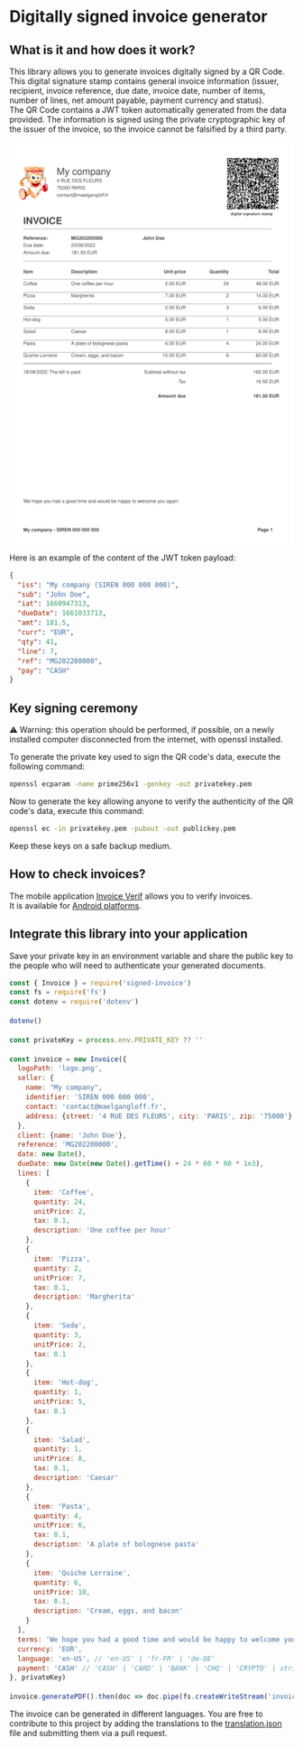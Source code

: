 # Digitally signed invoice generator

## What is it and how does it work?

This library allows you to generate invoices digitally signed by a QR Code.  
This digital signature stamp contains general invoice information (issuer, recipient, invoice reference, due date, invoice date, number of items, number of lines, net amount payable, payment currency and status).  
The QR Code contains a JWT token automatically generated from the data provided. The information is signed using the private cryptographic key of the issuer of the invoice, so the invoice cannot be falsified by a third party.  

![Example invoice](docs/example.png?raw=true)

Here is an example of the content of the JWT token payload:
```json
{
  "iss": "My company (SIREN 000 000 000)",
  "sub": "John Doe",
  "iat": 1660947313,
  "dueDate": 1661033713,
  "amt": 181.5,
  "curr": "EUR",
  "qty": 41,
  "line": 7,
  "ref": "MG202200000",
  "pay": "CASH"
}
```

## Key signing ceremony

⚠️ Warning: this operation should be performed, if possible, on a newly installed computer disconnected from the internet, with openssl installed.

To generate the private key used to sign the QR code's data, execute the following command:
```bash
openssl ecparam -name prime256v1 -genkey -out privatekey.pem
```

Now to generate the key allowing anyone to verify the authenticity of the QR code's data, execute this command:  
```bash
openssl ec -in privatekey.pem -pubout -out publickey.pem
```

Keep these keys on a safe backup medium.

## How to check invoices?
The mobile application [Invoice Verif](https://github.com/maelgangloff/signed-invoice-verif) allows you to verify invoices.  
It is available for [Android platforms](https://play.google.com/store/apps/details?id=fr.maelgangloff.signed_invoice_verif).

## Integrate this library into your application

Save your private key in an environment variable and share the public key to the people who will need to authenticate your generated documents.
```js
const { Invoice } = require('signed-invoice')
const fs = require('fs')
const dotenv = require('dotenv')

dotenv()

const privateKey = process.env.PRIVATE_KEY ?? ''

const invoice = new Invoice({
  logoPath: 'logo.png',
  seller: {
    name: "My company",
    identifier: 'SIREN 000 000 000',
    contact: 'contact@maelgangloff.fr',
    address: {street: '4 RUE DES FLEURS', city: 'PARIS', zip: '75000'}
  },
  client: {name: 'John Doe'},
  reference: 'MG202200000',
  date: new Date(),
  dueDate: new Date(new Date().getTime() + 24 * 60 * 60 * 1e3),
  lines: [
    {
      item: 'Coffee',
      quantity: 24,
      unitPrice: 2,
      tax: 0.1,
      description: 'One coffee per hour'
    },
    {
      item: 'Pizza',
      quantity: 2,
      unitPrice: 7,
      tax: 0.1,
      description: 'Margherita'
    },
    {
      item: 'Soda',
      quantity: 3,
      unitPrice: 2,
      tax: 0.1
    },
    {
      item: 'Hot-dog',
      quantity: 1,
      unitPrice: 5,
      tax: 0.1
    },
    {
      item: 'Salad',
      quantity: 1,
      unitPrice: 8,
      tax: 0.1,
      description: 'Caesar'
    },
    {
      item: 'Pasta',
      quantity: 4,
      unitPrice: 6,
      tax: 0.1,
      description: 'A plate of bolognese pasta'
    },
    {
      item: 'Quiche Lorraine',
      quantity: 6,
      unitPrice: 10,
      tax: 0.1,
      description: 'Cream, eggs, and bacon'
    }
  ],
  terms: 'We hope you had a good time and would be happy to welcome you again',
  currency: 'EUR',
  language: 'en-US', // 'en-US' | 'fr-FR' | 'de-DE'
  payment: 'CASH' // 'CASH' | 'CARD' | 'BANK' | 'CHQ' | 'CRYPTO' | string | boolean
}, privateKey)

invoice.generatePDF().then(doc => doc.pipe(fs.createWriteStream('invoice.pdf')))

```
The invoice can be generated in different languages. You are free to contribute to this project by adding the translations to the [translation.json](src/translation.json) file and submitting them via a pull request.
